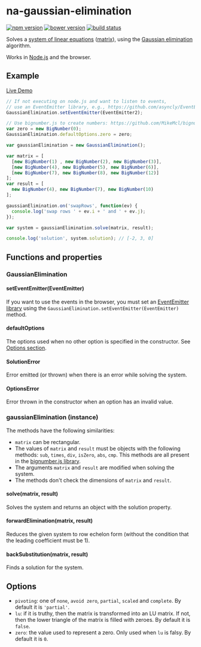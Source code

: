 # na-gaussian-elimination

[![npm version](http://img.shields.io/npm/v/na-gaussian-elimination.svg)](https://npmjs.org/package/na-gaussian-elimination)
[![bower version](https://img.shields.io/bower/v/na-gaussian-elimination.svg)](https://github.com/tfoxy/na-gaussian-elimination)
[![build status](https://travis-ci.org/tfoxy/na-gaussian-elimination.svg)](https://travis-ci.org/tfoxy/na-gaussian-elimination)

Solves a [system of linear equations] ([matrix]), using the [Gaussian elimination] algorithm.

Works in [Node.js] and the browser.

## Example

[Live Demo](http://jsbin.com/nuquga/embed?js,console)

```js
// If not executing on node.js and want to listen to events,
// use an EventEmitter library, e.g., https://github.com/asyncly/EventEmitter2
GaussianElimination.setEventEmitter(EventEmitter2);

// Use bignumber.js to create numbers: https://github.com/MikeMcl/bignumber.js/
var zero = new BigNumber(0);
GaussianElimination.defaultOptions.zero = zero;

var gaussianElimination = new GaussianElimination();

var matrix = [
  [new BigNumber(1) , new BigNumber(2), new BigNumber(3)],
  [new BigNumber(4), new BigNumber(5), new BigNumber(6)],
  [new BigNumber(7), new BigNumber(8), new BigNumber(12)]
];
var result = [
  new BigNumber(4), new BigNumber(7), new BigNumber(10)
];

gaussianElimination.on('swapRows', function(ev) {
  console.log('swap rows ' + ev.i + ' and ' + ev.j);
});

var system = gaussianElimination.solve(matrix, result);

console.log('solution', system.solution); // [-2, 3, 0]
```

## Functions and properties

### GaussianElimination

#### setEventEmitter(EventEmitter)

If you want to use the events in the browser, you must set an [EventEmitter library]
using the `GaussianElimination.setEventEmitter(EventEmitter)` method.

#### defaultOptions

The options used when no other option is specified in the constructor.
See [Options section](#Options).

#### SolutionError

Error emitted (or thrown) when there is an error while solving the system.

#### OptionsError

Error thrown in the constructor when an option has an invalid value.

### gaussianElimination (instance)

The methods have the following similarities:

  * `matrix` can be rectangular.
  * The values of `matrix` and `result` must be objects with the following methods: 
    `sub`, `times`, `div`, `isZero`, `abs`, `cmp`.
    This methods are all present in the [bignumber.js library].
  * The arguments `matrix` and `result` are modified when solving the system.
  * The methods don't check the dimensions of `matrix` and `result`.

#### solve(matrix, result)

Solves the system and returns an object with the solution property.

#### forwardElimination(matrix, result)

Reduces the given system to row echelon form 
(without the condition that the leading coefficient must be 1).

#### backSubstitution(matrix, result)

Finds a solution for the system.

## Options

  * `pivoting`: one of `none`, `avoid zero`, `partial`, `scaled` and `complete`.
    By default it is `'partial'`.
  * `lu`: if it is truthy, then the matrix is transformed into an LU matrix.
    If not, then the lower triangle of the matrix is filled with zeroes.
    By default it is `false`.
  * `zero`: the value used to represent a zero. Only used when `lu` is falsy.
    By default it is `0`.


[system of linear equations]: https://en.wikipedia.org/wiki/System_of_linear_equations
[matrix]: https://en.wikipedia.org/wiki/Matrix_(mathematics)
[Gaussian elimination]: https://en.wikipedia.org/wiki/Gaussian_elimination
[Node.js]: https://nodejs.org
[EventEmitter library]: https://github.com/asyncly/EventEmitter2
[bignumber.js library]: https://github.com/MikeMcl/bignumber.js
